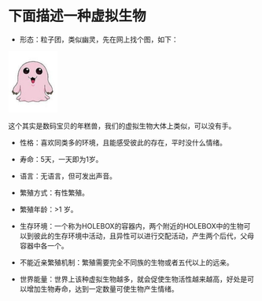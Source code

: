 # 下面描述一种虚拟生物

- 形态：粒子团，类似幽灵，先在网上找个图，如下：

<img src="https://github.com/xingxingRealzyx/interestingIdea/blob/main/ghost.jpeg" alt="11" style="zoom:25%;" />

这个其实是数码宝贝的年糕兽，我们的虚拟生物大体上类似，可以没有手。

- 性格：喜欢同类多的环境，且能感受彼此的存在，平时没什么情绪。

- 寿命：5天，一天即为1岁。
- 语言：无语言，但可发出声音。

- 繁殖方式：有性繁殖。

- 繁殖年龄：>1 岁。

- 生存环境：一个称为HOLEBOX的容器内，两个附近的HOLEBOX中的生物可以到彼此的生存环境中活动，且异性可以进行交配活动，产生两个后代，父母容器中各一个。
- 不能近亲繁殖机制：繁殖需要完全不同族的生物或者五代以上的远亲。
- 世界能量：世界上该种虚拟生物越多，就会促使生物活性越来越高，好处是可以增加生物寿命，达到一定数量可使生物产生情绪。

